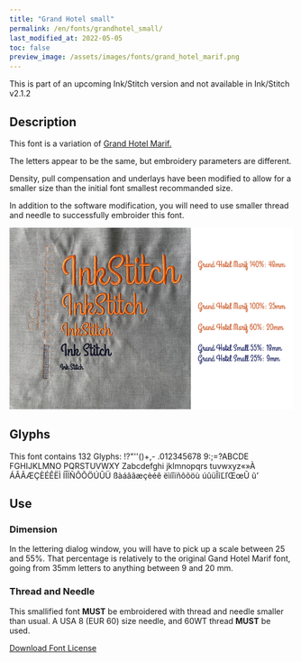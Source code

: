 ```yaml
---
title: "Grand Hotel small"
permalink: /en/fonts/grandhotel_small/
last_modified_at: 2022-05-05
toc: false
preview_image: /assets/images/fonts/grand_hotel_marif.png
---
```


This is part of an upcoming Ink/Stitch version and not available in Ink/Stitch v2.1.2

## Description

This font is a variation of [Grand Hotel Marif.](https://inkstitch.org/fr/fonts/grand_hotel_marif/) 

The letters appear to be the same, but embroidery parameters are different. 

Density, pull compensation and underlays have been modified to allow for  a smaller size than the initial font smallest recommanded size.

In addition to the software modification, you will need to use smaller thread and needle to successfully embroider this font.

![Dimensions Grand Hotel](/assets/images/fonts/grandhotelsizing.jpg)

## Glyphs

This font contains  132 Glyphs:
!?"''()+,-
.012345678
9:;=?ABCDE
FGHIJKLMNO
PQRSTUVWXY
Zabcdefghi
jklmnopqrs
tuvwxyz«»À
ÁÂÃÆÇÈÉÊËÌ
ÍÎÏÑÔÕÖÚÛÜ
ßàáâãæçèéê
ëìíîïñôõöù
úûüĨĩĽľŒœŨ
ũ’



## Use
### Dimension
In the lettering dialog window, you will have to pick up a scale between 25 and 55%. 
That percentage is  relatively to the original Gand Hotel Marif font, going from 35mm letters to anything between 9 and 20 mm.

### Thread and Needle

This smallified font **MUST** be embroidered with thread and needle smaller than usual.
A USA 8 (EUR 60) size needle, and 60WT thread **MUST** be used.

[Download Font License](https://github.com/inkstitch/inkstitch/tree/main/fonts/grandhotel_small/LICENSE)
